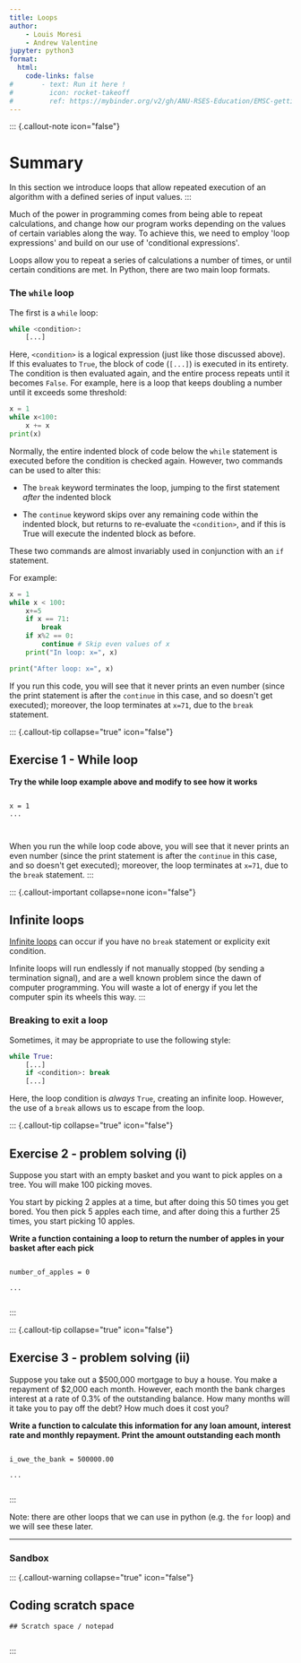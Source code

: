 ```yaml
---
title: Loops 
author: 
    - Louis Moresi
    - Andrew Valentine
jupyter: python3
format:
  html:
    code-links: false
#       - text: Run it here !
#         icon: rocket-takeoff
#         ref: https://mybinder.org/v2/gh/ANU-RSES-Education/EMSC-getting-going-with-python/HEAD?labpath=WebBook/Notebooks%2FBinderLandingPage.qmd
---
```


::: {.callout-note icon="false"}
# Summary

In this section we introduce loops that allow repeated execution of an algorithm with a defined series of input values. 
:::


Much of the power in programming comes from being able to repeat calculations, and change how our program works depending on the values of certain variables along the way. To achieve this, we need to employ 'loop expressions' and build on our use of 'conditional expressions'.


Loops allow you to repeat a series of calculations a number of times, or until certain conditions are met. In Python, there are two main loop formats. 

### The `while` loop

The first is a `while` loop:
```python
while <condition>:
    [...]
```
Here, `<condition>` is a logical expression (just like those discussed above). If this evaluates to `True`, the block of code (`[...]`) is executed in its entirety. The condition is then evaluated again, and the entire process repeats until it becomes `False`. For example, here is a loop that keeps doubling a number until it exceeds some threshold:

```python
x = 1
while x<100:
    x += x
print(x)
```

Normally, the entire indented block of code below the `while` statement is executed before the condition is checked again. However, two commands can be used to alter this:

  - The `break` keyword terminates the loop, jumping to the first statement *after* the indented block

  - The `continue` keyword skips over any remaining code within the indented block, but returns to re-evaluate the `<condition>`, and if this is True will execute the indented block as before.

These two commands are almost invariably used in conjunction with an `if` statement.

For example:
```python
x = 1
while x < 100:
    x+=5
    if x == 71: 
        break
    if x%2 == 0: 
        continue # Skip even values of x
    print("In loop: x=", x)

print("After loop: x=", x)
```
If you run this code, you will see that it never prints an even number (since the print statement is after the `continue` in this case, and so doesn't get executed); moreover, the loop terminates at `x=71`, due to the `break` statement.


::: {.callout-tip collapse="true" icon="false"}
## Exercise 1 - While loop 

**Try the while loop example above and modify to see how it works**

```{python}

x = 1
...



```

When you run the while loop code above, you will see that it never prints an even number (since the print statement is after the `continue` in this case, and so doesn't get executed); moreover, the loop terminates at `x=71`, due to the `break` statement.
:::



::: {.callout-important  collapse=none icon="false"}

## Infinite loops

[Infinite loops](https://en.wikipedia.org/wiki/Infinite_loop) can occur if you have no `break` statement or explicity exit condition.

Infinite loops will run endlessly if not manually stopped (by sending a termination signal), and are a well known problem since the dawn of computer programming. You will waste a lot of energy if you let the computer spin its wheels this way.
:::

### Breaking to exit a loop

Sometimes, it may be appropriate to use the following style:

```python
while True:
    [...]
    if <condition>: break
    [...]
```
Here, the loop condition is *always* `True`, creating an infinite loop. However, the use of a `break` allows us to escape from the loop.



::: {.callout-tip collapse="true" icon="false"}
## Exercise 2 - problem solving (i)

Suppose you start with an empty basket and you want to pick apples on a tree. You will make 100 picking moves.

You start by picking 2 apples at a time, but after doing this 50 times you get bored. You then pick 5 apples each time, and after doing this a further 25 times, you start picking 10 apples.

**Write a function containing a loop to return the number of apples in your basket after each pick**

```{python}

number_of_apples = 0

...


```

:::



::: {.callout-tip collapse="true" icon="false"}
## Exercise 3 - problem solving (ii)

Suppose you take out a $\$$500,000 mortgage to buy a house. You make a repayment of \$2,000 each month. However, each month the bank charges interest at a rate of 0.3% of the outstanding balance. How many months will it take you to pay off the debt? How much does it cost you?

**Write a function to calculate this information for any loan amount, interest rate and monthly repayment. Print the amount outstanding each month** 

```{python}

i_owe_the_bank = 500000.00

...


```

:::


Note: there are other loops that we can use in python (e.g. the `for` loop) and we will see these later. 


---

### Sandbox

::: {.callout-warning collapse="true" icon="false"}

## Coding scratch space


```{python}
## Scratch space / notepad


```
:::